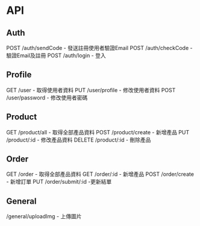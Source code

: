 #

# API
## Auth
POST /auth/sendCode - 發送註冊使用者驗證Email
POST /auth/checkCode - 驗證Email及註冊
POST /auth/login - 登入

## Profile
GET /user - 取得使用者資料
PUT /user/profile - 修改使用者資料
POST /user/password - 修改使用者密碼

## Product
GET /product/all - 取得全部產品資料
POST /product/create - 新增產品
PUT /product/:id - 修改產品資料
DELETE /product/:id - 刪除產品

## Order
GET /order - 取得全部產品資料
GET /order/:id - 新增產品
POST /order/create - 新增訂單
PUT /order/submit/:id -更新結單

## General
/general/uploadImg - 上傳圖片
